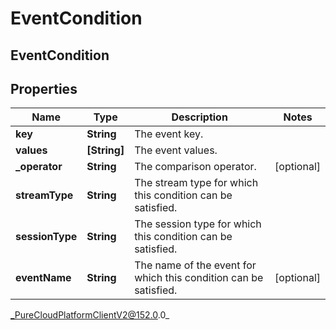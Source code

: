 # EventCondition

## EventCondition

## Properties

|Name | Type | Description | Notes|
|------------ | ------------- | ------------- | -------------|
| **key** | **String** | The event key. | |
| **values** | **[String]** | The event values. | |
| **_operator** | **String** | The comparison operator. | [optional] |
| **streamType** | **String** | The stream type for which this condition can be satisfied. | |
| **sessionType** | **String** | The session type for which this condition can be satisfied. | |
| **eventName** | **String** | The name of the event for which this condition can be satisfied. | [optional] |



_PureCloudPlatformClientV2@152.0.0_
